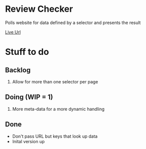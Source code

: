 # Review Checker
Polls website for data defined by a selector and presents the result

[Live Url](https://j0f1kw9je5.execute-api.us-east-1.amazonaws.com/latest)

# Stuff to do
## Backlog
1. Allow for more than one selector per page

## Doing (WIP = 1)
1. More meta-data for a more dynamic handling

## Done
* Don't pass URL but keys that look up data
* Inital version up
